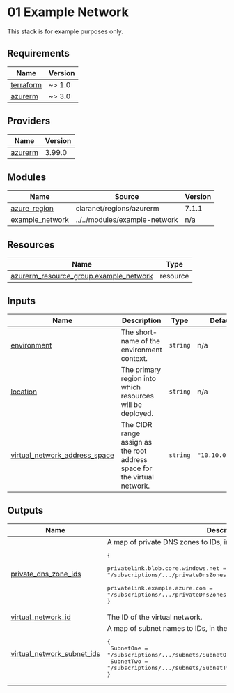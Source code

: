 # 01 Example Network

This stack is for example purposes only.

<!-- BEGIN_TF_DOCS -->
## Requirements

| Name | Version |
|------|---------|
| <a name="requirement_terraform"></a> [terraform](#requirement\_terraform) | ~> 1.0 |
| <a name="requirement_azurerm"></a> [azurerm](#requirement\_azurerm) | ~> 3.0 |

## Providers

| Name | Version |
|------|---------|
| <a name="provider_azurerm"></a> [azurerm](#provider\_azurerm) | 3.99.0 |

## Modules

| Name | Source | Version |
|------|--------|---------|
| <a name="module_azure_region"></a> [azure\_region](#module\_azure\_region) | claranet/regions/azurerm | 7.1.1 |
| <a name="module_example_network"></a> [example\_network](#module\_example\_network) | ../../modules/example-network | n/a |

## Resources

| Name | Type |
|------|------|
| [azurerm_resource_group.example_network](https://registry.terraform.io/providers/hashicorp/azurerm/latest/docs/resources/resource_group) | resource |

## Inputs

| Name | Description | Type | Default | Required |
|------|-------------|------|---------|:--------:|
| <a name="input_environment"></a> [environment](#input\_environment) | The short-name of the environment context. | `string` | n/a | yes |
| <a name="input_location"></a> [location](#input\_location) | The primary region into which resources will be deployed. | `string` | n/a | yes |
| <a name="input_virtual_network_address_space"></a> [virtual\_network\_address\_space](#input\_virtual\_network\_address\_space) | The CIDR range assign as the root address space for the virtual network. | `string` | `"10.10.0.0/24"` | no |

## Outputs

| Name | Description |
|------|-------------|
| <a name="output_private_dns_zone_ids"></a> [private\_dns\_zone\_ids](#output\_private\_dns\_zone\_ids) | A map of private DNS zones to IDs, in the format:<pre>{<br>  privatelink.blob.core.windows.net = "/subscriptions/.../privateDnsZones/privatelink.blob.core.windows.net"<br>  privatelink.example.azure.com      = "/subscriptions/.../privateDnsZones/privatelink.example.azure.com"<br>}</pre> |
| <a name="output_virtual_network_id"></a> [virtual\_network\_id](#output\_virtual\_network\_id) | The ID of the virtual network. |
| <a name="output_virtual_network_subnet_ids"></a> [virtual\_network\_subnet\_ids](#output\_virtual\_network\_subnet\_ids) | A map of subnet names to IDs, in the format:<pre>{<br>  SubnetOne = "/subscriptions/.../subnets/SubnetOne"<br>  SubnetTwo = "/subscriptions/.../subnets/SubnetTwo"<br>}</pre> |
<!-- END_TF_DOCS -->

